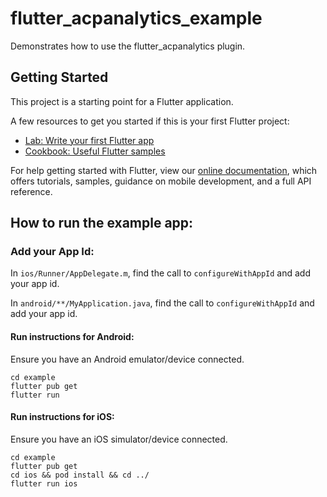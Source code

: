 # flutter_acpanalytics_example

Demonstrates how to use the flutter_acpanalytics plugin.

## Getting Started

This project is a starting point for a Flutter application.

A few resources to get you started if this is your first Flutter project:

- [Lab: Write your first Flutter app](https://flutter.dev/docs/get-started/codelab)
- [Cookbook: Useful Flutter samples](https://flutter.dev/docs/cookbook)

For help getting started with Flutter, view our
[online documentation](https://flutter.dev/docs), which offers tutorials,
samples, guidance on mobile development, and a full API reference.


## How to run the example app:

### Add your App Id:
In `ios/Runner/AppDelegate.m`, find the call to `configureWithAppId` and add your app id.

In `android/**/MyApplication.java`, find the call to `configureWithAppId` and add your app id.

#### Run instructions for Android:

Ensure you have an Android emulator/device connected.

```
cd example
flutter pub get
flutter run
```

#### Run instructions for iOS:

Ensure you have an iOS simulator/device connected.

```
cd example
flutter pub get
cd ios && pod install && cd ../
flutter run ios
```
